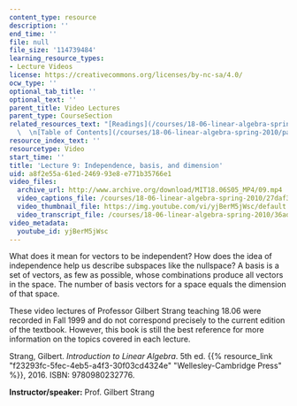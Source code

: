 ```yaml
---
content_type: resource
description: ''
end_time: ''
file: null
file_size: '114739484'
learning_resource_types:
- Lecture Videos
license: https://creativecommons.org/licenses/by-nc-sa/4.0/
ocw_type: ''
optional_tab_title: ''
optional_text: ''
parent_title: Video Lectures
parent_type: CourseSection
related_resources_text: "[Readings](/courses/18-06-linear-algebra-spring-2010/pages/readings)\
  \  \n[Table of Contents](/courses/18-06-linear-algebra-spring-2010/pages/readings#Table_of_Contents)"
resource_index_text: ''
resourcetype: Video
start_time: ''
title: 'Lecture 9: Independence, basis, and dimension'
uid: a8f2e55a-61ed-2469-93e8-e771b35766e1
video_files:
  archive_url: http://www.archive.org/download/MIT18.06S05_MP4/09.mp4
  video_captions_file: /courses/18-06-linear-algebra-spring-2010/27daf302ed1a5b7db2a3adde066ac72c_yjBerM5jWsc.vtt
  video_thumbnail_file: https://img.youtube.com/vi/yjBerM5jWsc/default.jpg
  video_transcript_file: /courses/18-06-linear-algebra-spring-2010/36ad03fa0fce88a4b97f846156c11b8b_yjBerM5jWsc.pdf
video_metadata:
  youtube_id: yjBerM5jWsc
---
```


What does it mean for vectors to be independent? How does the idea of independence help us describe subspaces like the nullspace? A basis is a set of vectors, as few as possible, whose combinations produce all vectors in the space. The number of basis vectors for a space equals the dimension of that space.

These video lectures of Professor Gilbert Strang teaching 18.06 were recorded in Fall 1999 and do not correspond precisely to the current edition of the textbook. However, this book is still the best reference for more information on the topics covered in each lecture.

Strang, Gilbert. _Introduction to Linear Algebra_. 5th ed. {{% resource_link "f23293fc-5fec-4eb5-a4f3-30f03cd4324e" "Wellesley-Cambridge Press" %}}, 2016. ISBN: 9780980232776.

**Instructor/speaker:** Prof. Gilbert Strang

